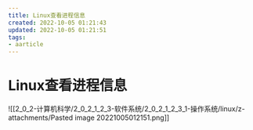 ```yaml
---
title: Linux查看进程信息
created: 2022-10-05 01:21:43
updated: 2022-10-05 01:21:51
tags: 
- aarticle
---
```


# Linux查看进程信息

![[2_0_2-计算机科学/2_0_2_1_2_3-软件系统/2_0_2_1_2_3_1-操作系统/linux/z-attachments/Pasted image 20221005012151.png]]
